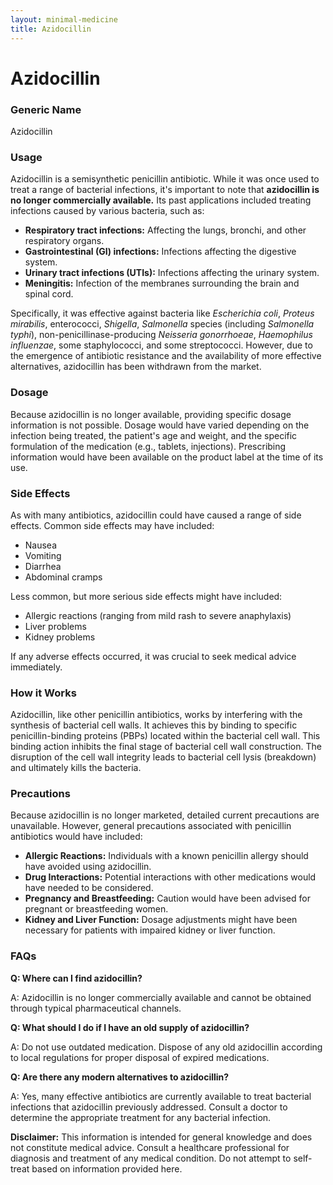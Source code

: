 ```yaml
---
layout: minimal-medicine
title: Azidocillin
---
```


# Azidocillin
### Generic Name
Azidocillin

### Usage
Azidocillin is a semisynthetic penicillin antibiotic.  While it was once used to treat a range of bacterial infections, it's important to note that **azidocillin is no longer commercially available.**  Its past applications included treating infections caused by various bacteria, such as:

* **Respiratory tract infections:** Affecting the lungs, bronchi, and other respiratory organs.
* **Gastrointestinal (GI) infections:** Infections affecting the digestive system.
* **Urinary tract infections (UTIs):** Infections affecting the urinary system.
* **Meningitis:** Infection of the membranes surrounding the brain and spinal cord.

Specifically, it was effective against bacteria like *Escherichia coli*, *Proteus mirabilis*, enterococci, *Shigella*, *Salmonella* species (including *Salmonella typhi*), non-penicillinase-producing *Neisseria gonorrhoeae*, *Haemophilus influenzae*, some staphylococci, and some streptococci.  However, due to the emergence of antibiotic resistance and the availability of more effective alternatives, azidocillin has been withdrawn from the market.

### Dosage
Because azidocillin is no longer available, providing specific dosage information is not possible.  Dosage would have varied depending on the infection being treated, the patient's age and weight, and the specific formulation of the medication (e.g., tablets, injections).  Prescribing information would have been available on the product label at the time of its use.

### Side Effects
As with many antibiotics, azidocillin could have caused a range of side effects.  Common side effects may have included:

* Nausea
* Vomiting
* Diarrhea
* Abdominal cramps

Less common, but more serious side effects might have included:

* Allergic reactions (ranging from mild rash to severe anaphylaxis)
* Liver problems
* Kidney problems

If any adverse effects occurred, it was crucial to seek medical advice immediately.

### How it Works
Azidocillin, like other penicillin antibiotics, works by interfering with the synthesis of bacterial cell walls.  It achieves this by binding to specific penicillin-binding proteins (PBPs) located within the bacterial cell wall. This binding action inhibits the final stage of bacterial cell wall construction.  The disruption of the cell wall integrity leads to bacterial cell lysis (breakdown) and ultimately kills the bacteria.

### Precautions
Because azidocillin is no longer marketed, detailed current precautions are unavailable.  However, general precautions associated with penicillin antibiotics would have included:

* **Allergic Reactions:**  Individuals with a known penicillin allergy should have avoided using azidocillin.
* **Drug Interactions:** Potential interactions with other medications would have needed to be considered.
* **Pregnancy and Breastfeeding:**  Caution would have been advised for pregnant or breastfeeding women.
* **Kidney and Liver Function:**  Dosage adjustments might have been necessary for patients with impaired kidney or liver function.

### FAQs
**Q: Where can I find azidocillin?**

A: Azidocillin is no longer commercially available and cannot be obtained through typical pharmaceutical channels.

**Q: What should I do if I have an old supply of azidocillin?**

A: Do not use outdated medication.  Dispose of any old azidocillin according to local regulations for proper disposal of expired medications.

**Q: Are there any modern alternatives to azidocillin?**

A: Yes, many effective antibiotics are currently available to treat bacterial infections that azidocillin previously addressed.  Consult a doctor to determine the appropriate treatment for any bacterial infection.


**Disclaimer:** This information is intended for general knowledge and does not constitute medical advice.  Consult a healthcare professional for diagnosis and treatment of any medical condition.  Do not attempt to self-treat based on information provided here.
